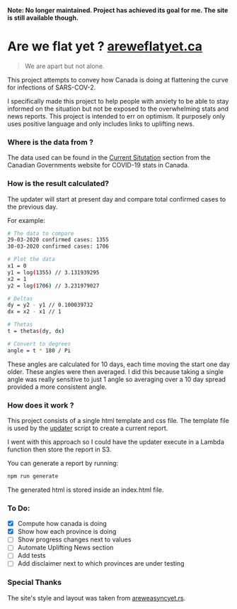 **Note: No longer maintained. Project has achieved its goal for me. The site is still available though.**

 Are we flat yet ? [areweflatyet.ca](https://areweflatyet.ca)
==================================
> We are apart but not alone.

This project attempts to convey how Canada is doing at flattening the curve for infections of SARS-COV-2.

I specifically made this project to help people with anxiety to be able to stay informed on the situation but not be exposed to the overwhelming stats and news reports. This project is intended to err on optimism. It purposely only uses positive language and only includes links to uplifting news.

### **Where is the data from ?**

The data used can be found in the [Current Situtation](https://www.canada.ca/en/public-health/services/diseases/2019-novel-coronavirus-infection.html#a1) section from the Canadian Governments website for COVID-19 stats in Canada.

### **How is the result calculated?**

The updater will start at present day and compare total confirmed cases to the previous day.

For example:

```sh
# The data to compare
29-03-2020 confirmed cases: 1355
30-03-2020 confirmed cases: 1706

# Plot the data
x1 = 0
y1 = log(1355) // 3.131939295
x2 = 1
y2 = log(1706) // 3.231979027

# Deltas
dy = y2 - y1 // 0.100039732
dx = x2 - x1 // 1

# Thetas
t = thetas(dy, dx)

# Convert to degrees
angle = t * 180 / Pi
```

These angles are calculated for 10 days, each time moving the start one day older. These angles were then averaged. I did this because taking a single angle was really sensitive to just 1 angle so averaging over a 10 day spread provided a more consistent angle.

### **How does it work ?**

This project consists of a single html template and css file. The template file is used by the [updater](updater.js) script to create a current report.

I went with this approach so I could have the updater execute in a Lambda function then store the report in S3.

You can generate a report by running:

```sh
npm run generate
```

The generated html is stored inside an index.html file.

### **To Do:**
 - [x] Compute how canada is doing
 - [x] Show how each province is doing
 - [ ] Show progress changes next to values
 - [ ] Automate Uplifting News section
 - [ ] Add tests
 - [ ] Add disclaimer next to which provinces are under testing

### **Special Thanks**

The site's style and layout was taken from [areweasyncyet.rs](https://areweasyncyet.rs/).